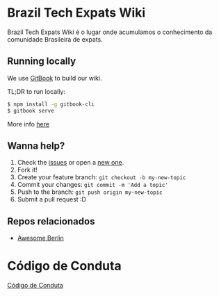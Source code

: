 # Brazil Tech Expats Wiki

Brazil Tech Expats Wiki é o lugar onde acumulamos o conhecimento da comunidade Brasileira de expats.

## Running locally

We use [GitBook](https://github.com/GitbookIO/gitbook) to build our wiki.

TL;DR to run locally:

```bash
$ npm install -g gitbook-cli
$ gitbook serve
```

More info [here](https://github.com/GitbookIO/gitbook/blob/master/docs/setup.md)

## Wanna help?

1. Check the [issues](https://github.com/brazil-tech-expats/wiki/issues) or open a [new one](https://github.com/brazil-tech-expats/wiki/issues/new).
2. Fork it!
3. Create your feature branch: `git checkout -b my-new-topic`
4. Commit your changes: `git commit -m 'Add a topic'`
5. Push to the branch: `git push origin my-new-topic`
6. Submit a pull request :D

## Repos relacionados

- [Awesome Berlin](https://github.com/marlonbernardes/awesome-berlin)

# Código de Conduta

[Código de Conduta](/CdC.md)
